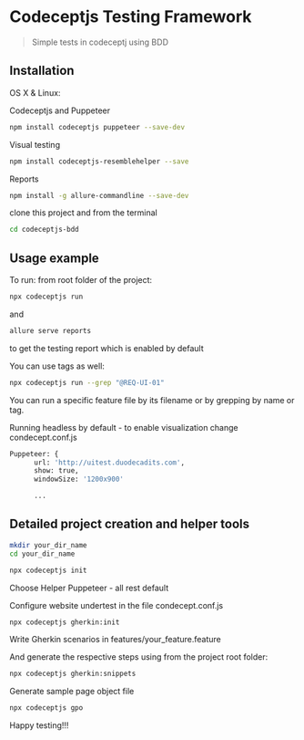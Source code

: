 # Codeceptjs Testing Framework
> Simple tests in codeceptj using BDD


## Installation

OS X & Linux:

Codeceptjs and Puppeteer

```sh
npm install codeceptjs puppeteer --save-dev

```

Visual testing

```sh
npm install codeceptjs-resemblehelper --save
```

Reports

```sh
npm install -g allure-commandline --save-dev
```

clone this project and from the terminal
```sh
cd codeceptjs-bdd
```

## Usage example

To run:
from root folder of the project:
```sh
npx codeceptjs run
```
and
```sh
allure serve reports
```
to get the testing report which is enabled by default


You can use tags as well:
```sh
npx codeceptjs run --grep "@REQ-UI-01"
```
You can run a specific feature file by its filename or by grepping by name or tag.

Running headless by default - to enable visualization change condecept.conf.js

```sh
Puppeteer: {
      url: 'http://uitest.duodecadits.com',
      show: true,
      windowSize: '1200x900'

	  ...
```

## Detailed project creation and helper tools

```sh
mkdir your_dir_name
cd your_dir_name
```

```sh
npx codeceptjs init
```

Choose Helper Puppeteer - all rest default

Configure website undertest in the file condecept.conf.js

```sh
npx codeceptjs gherkin:init
```

Write Gherkin scenarios in features/your_feature.feature

And generate the respective steps using from the project root folder:

```sh
npx codeceptjs gherkin:snippets
```

Generate sample page object file
```sh
npx codeceptjs gpo
```

Happy testing!!!

